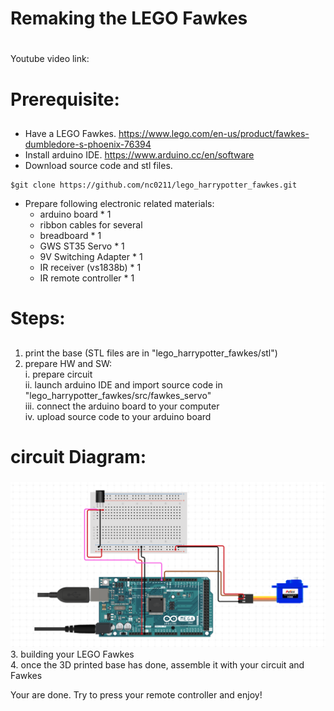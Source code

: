 # Remaking the LEGO Fawkes <h1>

Youtube video link:  
  
  
# Prerequisite: <h2>
* Have a LEGO Fawkes. https://www.lego.com/en-us/product/fawkes-dumbledore-s-phoenix-76394
* Install arduino IDE. https://www.arduino.cc/en/software
* Download source code and stl files.
```
$git clone https://github.com/nc0211/lego_harrypotter_fawkes.git
```

* Prepare following electronic related materials:
  * arduino board * 1
  * ribbon cables for several
  * breadboard  * 1
  * GWS ST35 Servo  * 1
  * 9V Switching Adapter  * 1
  * IR receiver (vs1838b)  * 1
  * IR remote controller  * 1
 
 
# Steps: <h2> 
1. print the base (STL files are in "lego_harrypotter_fawkes/stl") 
2. prepare HW and SW:  
  i. prepare circuit      
  ii. launch arduino IDE and import source code in "lego_harrypotter_fawkes/src/fawkes_servo"  
  iii. connect the arduino board to your computer  
  iv. upload source code to your arduino board 
  # circuit Diagram: <h3>
![image](fawkes_circuit_diagram.png) 
3. building your LEGO Fawkes  
4. once the 3D printed base has done, assemble it with your circuit and Fawkes  

Your are done. Try to press your remote controller and enjoy!  






 
 
  
  
  
